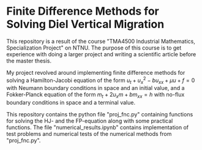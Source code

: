 # Finite Difference Methods for Solving Diel Vertical Migration

This repository is a result of the course "TMA4500 Industrial Mathematics, Specialization Project" on NTNU. The purpose of this course is to get experience with doing a larger project and writing a scientific article before the master thesis.

My project revolved around implementing finite difference methods for solving a Hamilton-Jacobi equation of the form $u_t+u_x^2-bu_{xx} + \mu u +f=0$ with Neumann boundary conditions in space and an initial value, and a Fokker-Planck equation of the form $m_t + 2u_x m + bm_{xx}=h$ with no-flux boundary conditions in space and a terminal value.

This repository contains the python file "proj_fnc.py" containing functions for solving the HJ- and the FP-equation along with some practical functions. The file "numerical_results.ipynb" contains implementation of test problems and numerical tests of the numerical methods from "proj_fnc.py".
